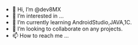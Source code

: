 - 👋 Hi, I’m @dev8MX
- 👀 I’m interested in ...
- 🌱 I’m currently learning AndroidStudio,JAVA,1C.
- 💞️ I’m looking to collaborate on any projects.
- 📫 How to reach me ...

<!---
dev8MX/dev8MX is a ✨ special ✨ repository because its `README.md` (this file) appears on your GitHub profile.
You can click the Preview link to take a look at your changes.
--->
